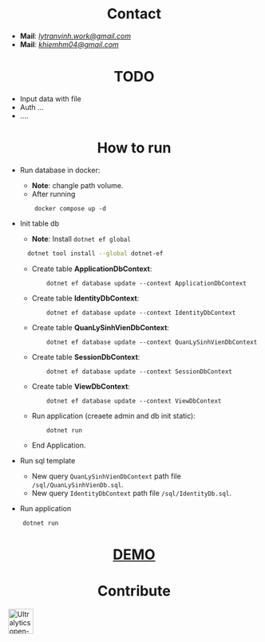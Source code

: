 # <div align="center"> Contact </div>
- **Mail**: *lytranvinh.work@gmail.com*
- **Mail**: *khiemhm04@gmail.com*

# <div align="center"> TODO </div>
- Input data with file
- Auth ...  
- ....

# <div align="center"> How to run  </div>
- Run database in docker:
    + **Note**: changle path volume.
    + After running
    ```
        docker compose up -d
    ```
- Init table db
    + **Note**: Install `dotnet ef global`
    ```bash
      dotnet tool install --global dotnet-ef

    ```
    + Create table **ApplicationDbContext**:
        ```
            dotnet ef database update --context ApplicationDbContext
        ```
    +  Create table **IdentityDbContext**:
        ```
            dotnet ef database update --context IdentityDbContext
        ```
    + Create table **QuanLySinhVienDbContext**:
        ```
            dotnet ef database update --context QuanLySinhVienDbContext
        ```
    + Create table **SessionDbContext**:
        ```
            dotnet ef database update --context SessionDbContext
        ```
    + Create table **ViewDbContext**:
        ```
            dotnet ef database update --context ViewDbContext
        ```
    + Run application (creaete admin and db init static):
        ```
            dotnet run
        ```
    + End Application.
- Run sql template
    + New query `QuanLySinhVienDbContext` path file `/sql/QuanLySinhVienDb.sql`.
    + New query `IdentityDbContext` path file `/sql/IdentityDb.sql`.
  
- Run application 
```
    dotnet run
```

# <div align="center">[DEMO](https://youtu.be/7JjGT8xnrl4) </div>

# <div align="center">Contribute</div>
<a href="https://github.com/Youknow2509/web_qlsv/graphs/contributors">
<img height="50" src="https://contrib.rocks/image?repo=Youknow2509/web_qlsv" alt="Ultralytics open-source contributors"></a>

